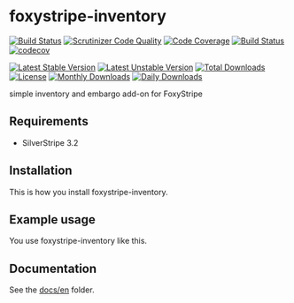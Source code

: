 # foxystripe-inventory
[![Build Status](https://travis-ci.org/dynamic/foxystripe-inventory.svg?branch=master)](https://travis-ci.org/dynamic/foxystripe-inventory)
[![Scrutinizer Code Quality](https://scrutinizer-ci.com/g/dynamic/foxystripe-inventory/badges/quality-score.png?b=master)](https://scrutinizer-ci.com/g/dynamic/foxystripe-inventory/?branch=master)
[![Code Coverage](https://scrutinizer-ci.com/g/dynamic/foxystripe-inventory/badges/coverage.png?b=master)](https://scrutinizer-ci.com/g/dynamic/foxystripe-inventory/?branch=master)
[![Build Status](https://scrutinizer-ci.com/g/dynamic/foxystripe-inventory/badges/build.png?b=master)](https://scrutinizer-ci.com/g/dynamic/foxystripe-inventory/build-status/master)
[![codecov](https://codecov.io/gh/dynamic/foxystripe-inventory/branch/master/graph/badge.svg)](https://codecov.io/gh/dynamic/foxystripe-inventory)

[![Latest Stable Version](https://poser.pugx.org/dynamic/foxystripe-inventory/version)](https://packagist.org/packages/dynamic/foxystripe-inventory)
[![Latest Unstable Version](https://poser.pugx.org/dynamic/foxystripe-inventory/v/unstable)](//packagist.org/packages/dynamic/foxystripe-inventory)
[![Total Downloads](https://poser.pugx.org/dynamic/foxystripe-inventory/downloads)](https://packagist.org/packages/dynamic/foxystripe-inventory)
[![License](https://poser.pugx.org/dynamic/foxystripe-inventory/license)](https://packagist.org/packages/dynamic/foxystripe-inventory)
[![Monthly Downloads](https://poser.pugx.org/dynamic/foxystripe-inventory/d/monthly)](https://packagist.org/packages/dynamic/foxystripe-inventory)
[![Daily Downloads](https://poser.pugx.org/dynamic/foxystripe-inventory/d/daily)](https://packagist.org/packages/dynamic/foxystripe-inventory)

simple inventory and embargo add-on for FoxyStripe

## Requirements

- SilverStripe 3.2

## Installation

This is how you install foxystripe-inventory.

## Example usage

You use foxystripe-inventory like this.

## Documentation

See the [docs/en](docs/en/index.md) folder.

